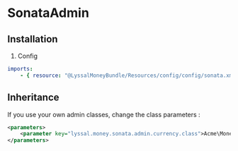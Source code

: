 # SonataAdmin

## Installation

1. Config

```yml
imports:
    - { resource: "@LyssalMoneyBundle/Resources/config/config/sonata.xml" }
```

## Inheritance

If you use your own admin classes, change the class parameters :

```xml
<parameters>
    <parameter key="lyssal.money.sonata.admin.currency.class">Acme\MoneyBundle\Sonata\Admin\CurrencyAdmin</parameter>
</parameters>
```
